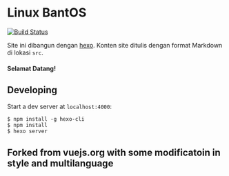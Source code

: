 # Linux BantOS

[![Build Status](https://api.travis-ci.org/bairahmat/site.svg?branch=master)](https://travis-ci.org/bairahmat)

Site ini dibangun dengan [hexo](http://hexo.io/). Konten site ditulis dengan format Markdown di lokasi `src`. 

#### Selamat Datang!

## Developing

Start a dev server at `localhost:4000`:

```
$ npm install -g hexo-cli
$ npm install
$ hexo server
```
## Forked from vuejs.org with some modificatoin in style and multilanguage
